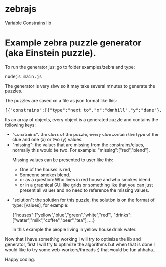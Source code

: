 zebrajs
=======

Variable Constrains lib

Example zebra puzzle generator (aka Einstein puzzle).
=======
To run the generator just go to folder examples/zebra and type:

<pre>
nodejs main.js
</pre>

The generator is very slow so it may take several minutes to generate the puzzles.

The puzzles are saved on a file as json format like this:
<pre>
[{"constrains":[{"type":"next to","x":"dunhill","y":"dane"},{"type":"middle","x":"pallmall","y":null},{"type":"next to","x":"white","y":"tea"},{"type":"next to","x":"milk","y":"water"},{"type":"immediately to the left of","x":"water","y":"dog"},{"type":"next to","x":"beer","y":"norwegian"},{"type":"immediately to the left of","x":"prince","y":"horse"},{"type":"immediately to the left of","x":"horse","y":"cats"},{"type":"same position as","x":"yellow","y":"birds"},{"type":"immediately to the left of","x":"swede","y":"zebra"},{"type":"same position as","x":"blue","y":"dog"},{"type":"middle","x":"green","y":null},{"type":"middle","x":"coffee","y":null},{"type":"immediately to the left of","x":"german","y":"bluemaster"},{"type":"middle","x":"english","y":null},{"type":"immediately to the left of","x":"bluemaster","y":"prince"}],"missing":["red","blend"],"solution":{"houses":["yellow","blue","green","white","red"],"drinks":["water","milk","coffee","beer","tea"],"people":["german","swede","english","dane","norwegian"],"smokes":["blend","bluemaster","prince","pallmall","dunhill"],"animal":["birds","dog","zebra","horse","cats"]}}]
</pre>

Its an array of objects, every object is a generated puzzle and contains the following keys:
<ul>
<li>"constrains": the clues of the puzzle, every clue contain the type of the clue and one (x) or two (y) values.</li>
<li>"missing": the values that are missing from the constrains/clues, normally this would be two. For example: "missing":["red","blend"].
<p>Missing values can be presented to user like this:
<ul>
<li>One of the houses is red,</li>
<li>Someone smokes blend.</li>
<li>or as a question: Who lives in red house and who smokes blend.</li>
<li>or in a graphical GUI like grids or something like that you can just present all values and no need to reference the missing values.
</li></ul>
</p>
</li>
<li>"solution": the solution for this puzzle, the solution is on the format of type: [values], for example:
<p>{"houses":["yellow","blue","green","white","red"], "drinks":["water","milk","coffee","beer","tea"], ...}</p>
<p>In this example the people living in yellow house drink water.</p>
</li>
</ul>

Now that I have something working I will try to optimize the lib and generator, first I will try to optimize the algorithms but when that is done I would like to try some web-workers/threads :) that would be fun ahhaha...

Happy coding. 
